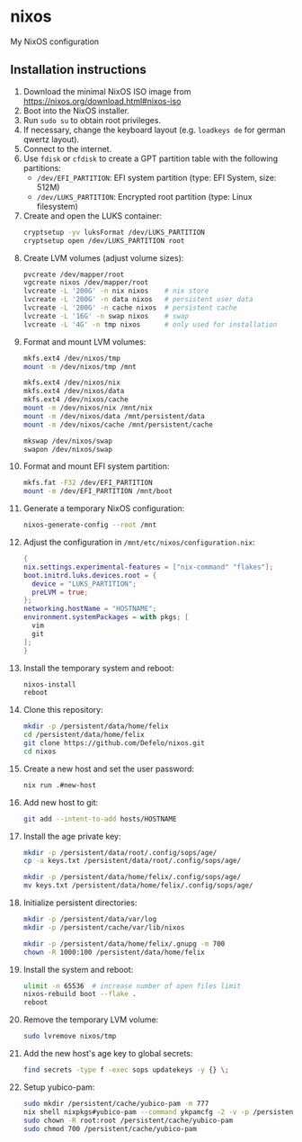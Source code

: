 # nixos
My NixOS configuration

## Installation instructions
1. Download the minimal NixOS ISO image from https://nixos.org/download.html#nixos-iso
2. Boot into the NixOS installer.
3. Run `sudo su` to obtain root privileges.
4. If necessary, change the keyboard layout (e.g. `loadkeys de` for german qwertz layout).
5. Connect to the internet.
6. Use `fdisk` or `cfdisk` to create a GPT partition table with the following partitions:
    - `/dev/EFI_PARTITION`: EFI system partition (type: EFI System, size: 512M)
    - `/dev/LUKS_PARTITION`: Encrypted root partition (type: Linux filesystem)
7. Create and open the LUKS container:
    ```bash
    cryptsetup -yv luksFormat /dev/LUKS_PARTITION
    cryptsetup open /dev/LUKS_PARTITION root
    ```
8. Create LVM volumes (adjust volume sizes):
    ```bash
    pvcreate /dev/mapper/root
    vgcreate nixos /dev/mapper/root
    lvcreate -L '200G' -n nix nixos    # nix store
    lvcreate -L '200G' -n data nixos   # persistent user data
    lvcreate -L '200G' -n cache nixos  # persistent cache
    lvcreate -L '16G' -n swap nixos    # swap
    lvcreate -L '4G' -n tmp nixos      # only used for installation
    ```
9. Format and mount LVM volumes:
    ```bash
    mkfs.ext4 /dev/nixos/tmp
    mount -m /dev/nixos/tmp /mnt

    mkfs.ext4 /dev/nixos/nix
    mkfs.ext4 /dev/nixos/data
    mkfs.ext4 /dev/nixos/cache
    mount -m /dev/nixos/nix /mnt/nix
    mount -m /dev/nixos/data /mnt/persistent/data
    mount -m /dev/nixos/cache /mnt/persistent/cache

    mkswap /dev/nixos/swap
    swapon /dev/nixos/swap
    ```
10. Format and mount EFI system partition:
    ```bash
    mkfs.fat -F32 /dev/EFI_PARTITION
    mount -m /dev/EFI_PARTITION /mnt/boot
    ```
11. Generate a temporary NixOS configuration:
    ```bash
    nixos-generate-config --root /mnt
    ```
12. Adjust the configuration in `/mnt/etc/nixos/configuration.nix`:
    ```nix
    {
    nix.settings.experimental-features = ["nix-command" "flakes"];
    boot.initrd.luks.devices.root = {
      device = "LUKS_PARTITION";
      preLVM = true;
    };
    networking.hostName = "HOSTNAME";
    environment.systemPackages = with pkgs; [
      vim
      git
    ];
    }
    ```
13. Install the temporary system and reboot:
    ```bash
    nixos-install
    reboot
    ```
14. Clone this repository:
    ```bash
    mkdir -p /persistent/data/home/felix
    cd /persistent/data/home/felix
    git clone https://github.com/Defelo/nixos.git
    cd nixos
    ```
15. Create a new host and set the user password:
    ```bash
    nix run .#new-host
    ```
16. Add new host to git:
    ```bash
    git add --intent-to-add hosts/HOSTNAME
    ```
17. Install the age private key:
    ```bash
    mkdir -p /persistent/data/root/.config/sops/age/
    cp -a keys.txt /persistent/data/root/.config/sops/age/

    mkdir -p /persistent/data/home/felix/.config/sops/age/
    mv keys.txt /persistent/data/home/felix/.config/sops/age/
    ```
18. Initialize persistent directories:
    ```bash
    mkdir -p /persistent/data/var/log
    mkdir -p /persistent/cache/var/lib/nixos

    mkdir -p /persistent/data/home/felix/.gnupg -m 700
    chown -R 1000:100 /persistent/data/home/felix
    ```
19. Install the system and reboot:
    ```bash
    ulimit -n 65536  # increase number of open files limit
    nixos-rebuild boot --flake .
    reboot
    ```
20. Remove the temporary LVM volume:
    ```bash
    sudo lvremove nixos/tmp
    ```
21. Add the new host's age key to global secrets:
    ```bash
    find secrets -type f -exec sops updatekeys -y {} \;
    ```
22. Setup yubico-pam:
    ```bash
    sudo mkdir /persistent/cache/yubico-pam -m 777
    nix shell nixpkgs#yubico-pam --command ykpamcfg -2 -v -p /persistent/cache/yubico-pam
    sudo chown -R root:root /persistent/cache/yubico-pam
    sudo chmod 700 /persistent/cache/yubico-pam
    ```
